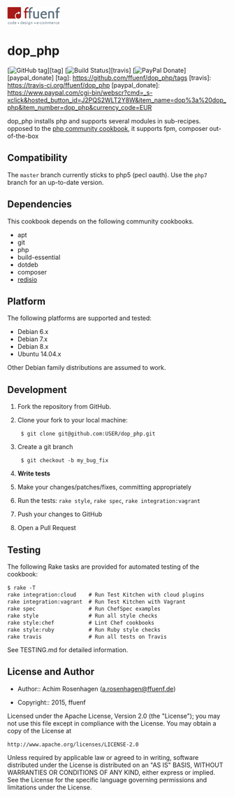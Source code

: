 <a href="http://www.ffuenf.de" title="ffuenf - code • design • e-commerce"><img src="https://github.com/ffuenf/Ffuenf_Common/blob/master/skin/adminhtml/default/default/ffuenf/ffuenf.png" alt="ffuenf - code • design • e-commerce" /></a>

dop_php
========
[![GitHub tag](http://img.shields.io/github/tag/ffuenf/dop_php.svg)][tag]
[![Build Status](http://img.shields.io/travis/ffuenf/dop_php.svg)][travis]
[![PayPal Donate](https://img.shields.io/badge/paypal-donate-blue.svg)][paypal_donate]
[tag]: https://github.com/ffuenf/dop_php/tags
[travis]: https://travis-ci.org/ffuenf/dop_php
[paypal_donate]: https://www.paypal.com/cgi-bin/webscr?cmd=_s-xclick&hosted_button_id=J2PQS2WLT2Y8W&item_name=dop%3a%20dop_php&item_number=dop_php&currency_code=EUR

dop_php installs php and supports several modules in sub-recipes.
opposed to the [php community cookbook](https://github.com/opscode-cookbooks/php), it supports fpm, composer out-of-the-box

Compatibility
-------------

The `master` branch currently sticks to php5 (pecl oauth). Use the `php7` branch for an up-to-date version.

Dependencies
------------

This cookbook depends on the following community cookbooks.

* apt
* git
* php
* build-essential
* dotdeb
* composer
* [redisio](https://github.com/brianbianco/redisio)

Platform
--------

The following platforms are supported and tested:

* Debian 6.x
* Debian 7.x
* Debian 8.x
* Ubuntu 14.04.x

Other Debian family distributions are assumed to work.

Development
-----------
1. Fork the repository from GitHub.
2. Clone your fork to your local machine:

        $ git clone git@github.com:USER/dop_php.git

3. Create a git branch

        $ git checkout -b my_bug_fix

4. **Write tests**
5. Make your changes/patches/fixes, committing appropriately
6. Run the tests: `rake style`, `rake spec`, `rake integration:vagrant`
7. Push your changes to GitHub
8. Open a Pull Request

Testing
-------

The following Rake tasks are provided for automated testing of the cookbook:

```
$ rake -T
rake integration:cloud    # Run Test Kitchen with cloud plugins
rake integration:vagrant  # Run Test Kitchen with Vagrant
rake spec                 # Run ChefSpec examples
rake style                # Run all style checks
rake style:chef           # Lint Chef cookbooks
rake style:ruby           # Run Ruby style checks
rake travis               # Run all tests on Travis
```
See TESTING.md for detailed information.

License and Author
------------------

- Author:: Achim Rosenhagen (<a.rosenhagen@ffuenf.de>)

- Copyright:: 2015, ffuenf

Licensed under the Apache License, Version 2.0 (the "License");
you may not use this file except in compliance with the License.
You may obtain a copy of the License at

    http://www.apache.org/licenses/LICENSE-2.0

Unless required by applicable law or agreed to in writing, software
distributed under the License is distributed on an "AS IS" BASIS,
WITHOUT WARRANTIES OR CONDITIONS OF ANY KIND, either express or implied.
See the License for the specific language governing permissions and
limitations under the License.
